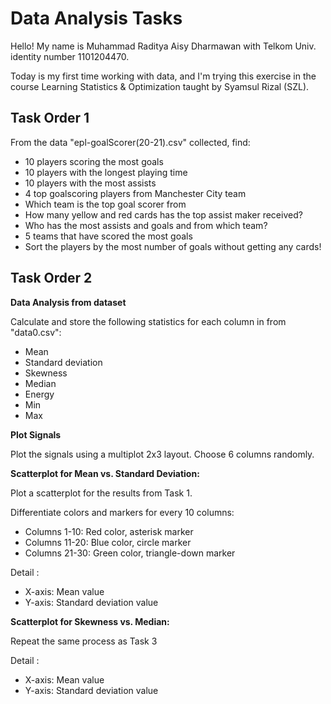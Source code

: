 # Data Analysis Tasks

Hello! My name is Muhammad Raditya Aisy Dharmawan with Telkom Univ. identity number 1101204470.

Today is my first time working with data, and I'm trying this exercise in the course Learning Statistics & Optimization taught by Syamsul Rizal (SZL).

## Task Order 1

From the data "epl-goalScorer(20-21).csv" collected, find:

- 10 players scoring the most goals
- 10 players with the longest playing time
- 10 players with the most assists
- 4 top goalscoring players from Manchester City team
- Which team is the top goal scorer from
- How many yellow and red cards has the top assist maker received?
- Who has the most assists and goals and from which team?
- 5 teams that have scored the most goals
- Sort the players by the most number of goals without getting any cards!

## Task Order 2

**Data Analysis from dataset**
   
Calculate and store the following statistics for each column in from "data0.csv":

- Mean
- Standard deviation
- Skewness
- Median
- Energy
- Min
- Max

**Plot Signals**
   
Plot the signals using a multiplot 2x3 layout. Choose 6 columns randomly.

**Scatterplot for Mean vs. Standard Deviation:**

Plot a scatterplot for the results from Task 1.

Differentiate colors and markers for every 10 columns:
- Columns 1-10: Red color, asterisk marker
- Columns 11-20: Blue color, circle marker
- Columns 21-30: Green color, triangle-down marker

Detail : 
- X-axis: Mean value
- Y-axis: Standard deviation value

**Scatterplot for Skewness vs. Median:**

Repeat the same process as Task 3

Detail : 
- X-axis: Mean value
- Y-axis: Standard deviation value

